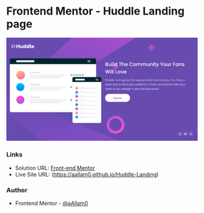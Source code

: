 # Frontend Mentor - Huddle Landing page

![](images/huddle-landing.png)

### Links

- Solution URL: [Front-end Mentor](https://www.frontendmentor.io/solutions/responsive-page-using-css-flex-WmOX9XEtFU)
- Live Site URL: (https://aallam0.github.io/Huddle-Landing)

### Author

- Frontend Mentor - [@aAllam0](https://www.frontendmentor.io/profile/aAllam0)
